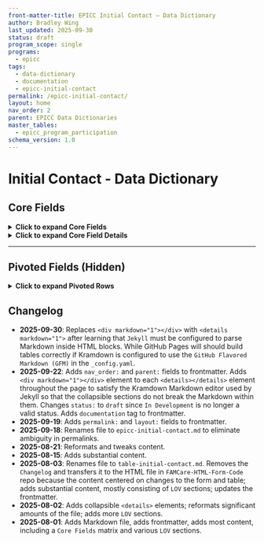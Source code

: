 ```yaml
---
front-matter-title: EPICC Initial Contact – Data Dictionary
author: Bradley Wing
last_updated: 2025-09-30
status: draft
program_scope: single
programs: 
  - epicc
tags:
  - data-dictionary
  - documentation
  - epicc-initial-contact
permalink: /epicc-initial-contact/
layout: home
nav_order: 2
parent: EPICC Data Dictionaries
master_tables:
  - epicc_program_participation
schema_version: 1.0
---
```


# Initial Contact - Data Dictionary

## Core Fields

<details markdown="1">
<summary><strong>Click to expand Core Fields</strong></summary>

| Field Order |                          FC Field Prompt                          |                  FC Field Name                 | Hidden |         Master Table        | Required | Reporting |         Notes        |
|:-----------:|:-----------------------------------------------------------------:|:----------------------------------------------:|:------:|:---------------------------:|:--------:|:---------:|:--------------------:|
|     0201    |                            Pathway Date                           |                  pathway_date                  |   No   |                             |    Yes   |    Yes    |                      |
|     0202    |                       Time of Referral Call                       |              time_referral_placed              |   No   |                             |    Yes   |    Yes    |                      |
|     0203    |                  Time of Recovery Coach Response                  |          time_recovery_coach_response          |   No   |                             |    Yes   |    Yes    |                      |
|     0204    |                   Time of Recovery Coach Arrival                  |           time_recovery_coach_arrival          |   No   |                             |    Yes   |    Yes    |                      |
|     0205    |                           Referral Type                           |              epicc_pro_or_core_ic              |   No   |     epicc_pro_or_core_ic    |    Yes   |     No    |                      |
|     0206    |                  How did client hear about EPICC?                 |       how_client_found_out_about_program       |   No   |                             |    No    |     No    | Pivoted fields below |
|     0207    |                       Program Participation                       |            program_participation_ic            |   No   | epicc_program_participation |    Yes   |     No    |  Dropdown codes only |
|    0207.1   |                 Program Participation Description                 |      program_participation_ic_description      |   No   | epicc_program_participation |    Yes   |    Yes    |  Master table labels |
|     0208    | What is client's current anticipated service path/treatment type? |                treatment_path_ic               |   No   |                             |    Yes   |    Yes    |                      |
|    0209s    |                     Treatment Agency Summation                    |                                                |   No   |                             |          |           |                      |
|     0210    |                 If Community Referral, Select One                 |          community_referral_source_ic          |   No   |  community_referral_source  |    Yes   |           |  Dropdown codes only |
|    0210.1   |                                                                   |    community_referral_source_ic_description    |   No   |                             |    Yes   |           |  Master table labels |
|     0211    |                          Type of Contact                          |                 type_contact_ic                |   No   |                             |    Yes   |           |                      |
|     0212    |                            What Region?                           |           if_transfer_what_region_ic           |   No   |                             |    Yes   |           |                      |
|     0213    |                    Who initiated the referral?                    |             who_initiated_referral             |   No   |                             |    Yes   |           |                      |
|     0214    |          Was contact with transferring region successful?         | if_transfer_contact_transfer_region_success_ic |   No   |                             |    Yes   |           |                      |
|     0215    |          Status if Unable to Contact or Regional Transfer         |         status_unable_contact_transfer         |   No   |                             |    Yes   |           |                      |
|     0216    |          Why does client not meet EPICC program criteria?         |        why_not_meet_prog_eligibility_ic        |   No   |                             |    Yes   |           |                      |
|     0217    |                     Non-Opioid Substance Used                     |              non_opioid_substance              |   No   |                             |    Yes   |           |                      |

```yaml
groupings:
  - field: 0228
    label: Opioid(s) of Use
    pivots: 7
  - field: 0206
    label: Referral Source
    pivots: 5
```

</details>

<details markdown="1">
<summary><strong>Click to expand Core Field Details</strong></summary>

<details markdown="1">
<summary><strong>0205 - epicc_pro_or_core_ic</strong> – LOV</summary>

**LOV:**

- 'CORE'
- 'PRO'

**Audit Notes:**

- Deprecated values: N/A

</details>

<details markdown="1">
<summary><strong>0206 - how_client_found_out_about_program</strong> – LOV & Conditional Logic</summary>

**LOV:**

- 'Friend Or Family Member'
- 'Community Center'
- 'Outreach Worker'
- 'Hospital Staff'
- 'Flyer'
- 'Church'
- 'Other'

**Conditional Logic:**

- Shown only if `epicc_pro_or_core_ic = 'CORE'`

**Audit Notes:**

- Deprecated values: N/A

</details>

<details markdown="1">
<summary><strong>0207 - program_participation_ic</strong> – LOV</summary>

**LOV:**

- '002' ('Ineligible, Does Not Meet Project Criteria')
- '003' ('Ineligible, Not Clinically Appropriate')
- '004' ('Client Declined Services')
- '005' ('Unable To Contact/Locate')
- '006' ('Client In Jail/Incarcerated')
- '007' ('Client Deceased')
- '008' ('Outreaching For 30 Days')
- '010' ('Regional Transfer')
- '011' ('Services Transferred To ERE')
- '012' ('Already Enrolled In SUD Services')
- '013' ('Referral Received Within 30 Days')
- '014' ('Services Transferred To Youth ERE Program')
- '019' ('Enrolled With EPICC')

**Audit Notes:**

- Deprecated values: N/A

</details>

<details markdown="1">
<summary><strong>0208 - treatment_path_ic</strong> – LOV & Conditional Logic</summary>

**LOV:**

- 'MAT'
- 'Non-MAT Treatment'
- 'Recovery Coach Only'
- 'Unknown'

**Conditional Logic:**

- Shown only if `program_participation_ic = '019' ('Enrolled With EPICC')`
**Audit Notes:**

- note

</details>

<details markdown="1">
<summary><strong>0210 -community_referral_source_ic</strong> – LOV & Conditional Logic</summary>

**LOV:**

- '001' - 'Adapt - Compass Health'
- '002' - 'Americorp'
- '003' - 'Barnes Care Clinic'
- '004' - 'Biddle House Shelter'
- '005' - 'Bridge Of Hope'
- '006' - 'CBHL'
- '007' - 'Compass Jefferson'
- '008' - 'Empowerment Center'
- '009' - 'Gateway Housing First'
- '010' - 'Gateway Re-Entry'
- '011' - 'H2HH'
- '012' - 'People's Health Center'
- '013' - 'Independence Center'
- '014' - 'Individual/Self'
- '015' - 'Integrated Health Network (IHN)'
- '016' - 'Law Enforcement'
- '017' - 'Living With Purpose'
- '018' - 'Mercy VSurp'
- '019' - 'New Life Center'
- '020' - 'Other'
- '021' - 'Peter And Paul Shelter'
- '022' - 'Phoenix Programs'
- '023' - 'Places For People'
- '024' - 'Queen Of Peace'
- '025' - 'Recovery House'
- '026' - 'Regional Transfer'
- '027' - 'Restorative Justice Movement'
- '028' - 'Saint Patrick Center'
- '029' - 'Sana Lake'
- '030' - 'Shelter'
- '031' - 'Family Or Friend'
- '032' - 'SLU Internal Medicine Clinic'
- '033' - 'Sobering Center'
- '034' - 'The T'
- '035' - 'Walk N Faith'
- '036' - 'Washington University - Infectious Disease'
- '037' - 'Wellston Loop CDC'
- '038' - 'Wentzville BHCC'
- '039' - 'Williams And Associates'

**Conditional Logic:**

- Shown only if `who_initiated_referral_ic = 'Community'`

**Audit Notes:**

Deprecated values:

- '040' - 'Significant Other'

</details>

<details markdown="1">
<summary><strong>0211 - type_contact_ic</strong> – LOV</summary>

**LOV:**

- 'In-Person'
- 'Phone'

**Audit Notes:**

- Deprecated values: N/A

</details>

<details markdown="1">
<summary><strong>0212 - if_transfer_what_region_ic</strong> – LOV & Conditional Logic</summary>

**LOV:**

- 'Central'
- 'Lake'
- 'Southeast'
- 'Southwest'
- 'West'

**Conditional Logic:**

- Shown only if `program_participation = '010' ('Regional Transfer')`

**Audit Notes:**

- Deprecated values: N/A

</details>

<details markdown="1">
<summary><strong>0213 - who_initiated_referral</strong> – LOV</summary>

**LOV:**

- 'Community'
- 'EMS'
- 'Hospital'

**Audit Notes:**

- Deprecated values: N/A

</details>

<details markdown="1">
<summary><strong> 0214 - if_transfer_contact_transfer_region_success_ic</strong> – LOV & Conditional Logic</summary>

**LOV:**

- 'No'
- 'Yes'

**Conditional Logic:**

- Shown only if `program_participation = '010' ('Regional Transfer')`

**Audit Notes:**

- Deprecated values: N/A

</details>

<details markdown="1">
<summary><strong>0215 - status_unable_contact_transfer</strong> – LOV & Conditional Logic</summary>

**LOV:**

- 'Outreaching'
- 'Client Services Being Terminated'
- 'Client Continuing Services With Other Recovery Coach'

**Conditional Logic:**

- Shown only if `program_participation IN ('005' ('Unable To Contact/Locate'), '010' ('Regional Transfer'))`

**Audit Notes:**

- Deprecated values: N/A

</details>

<details markdown="1">
<summary><strong>0216 - why_not_meet_prog_eligibility_ic</strong> – LOV & Conditional Logic</summary>

**LOV:**

- 'Non-Opioid User'
- 'Not A Missouri Resident'

**Conditional Logic:**

- Shown only if `program_participation_ic = '002' ('Ineligible, Does Not Meet Project Criteria')`

**Audit Notes:**

- note

</details>

<details markdown="1">
<summary><strong>0217 - non_opioid_substance</strong> – LOV & Conditional Logic</summary>

**LOV:**

- 'Alcohol'
- 'Cannabis'
- 'Hallucinogen (LSD; Ecstasy; Peyote)'
- 'Inhalant'
- 'PCP'
- 'Stimulant (Cocaine; Amphetamines; Meth)'
- 'Depressant (Barbiturates; Benzodiazepines)'
- 'Other'

**Conditional Logic:**

- Shown only if `why_not_meet_prog_eligibility_ic = 'Non-Opioid User'`

**Audit Notes:**

- note

</details>

<details markdown="1">
<summary><strong>0218 - reason_ic_not_success</strong> – LOV & Conditional Logic</summary>

**LOV:**

- 'Client Not At Hospital Upon Coach Arrival'
- 'Client Unable To Stay To Complete Intake'
- 'Client Refused Initial Face-To-Face'
- 'Unable To Contact/Locate'
- 'Client Left AMA'

**Conditional Logic:**

- Shown only if `program_participation_ic IN ('002' ('Ineligible, Does Not Meet Project Criteria'), '003' ('Ineligible, Not Clinically Appropriate'), '004' ('Client Declined Services'), '005' ('Unable To Contact/Locate'), '006' ('Client In Jail/Incarcerated'), '007' ('Client Deceased'), '011' ('Services Transferred to ERE'))`

**Audit Notes:**

- note

</details>

<details markdown="1">
<summary><strong>0220 - consent_crc_referral_ic</strong> – LOV</summary>

**LOV:**

- 'No'
- 'Yes'

**Audit Notes:**

- Deprecated values: N/A

</details>

<details markdown="1">
<summary><strong>0221 - reason_consent_refused_crc_ic</strong> – Textarea & Conditional Logic</summary>

**Field Type:** Free-text input (textarea)

**Conditional Logic:**

- Shown only if `consent_crc_referral_ic = 'No'`

**Audit Notes:**

- note

</details>

<details markdown="1">
<summary><strong>0222 - overdose_event_referral</strong> – LOV</summary>

**LOV:**

- 'No'
- 'Yes'

**Audit Notes:**

- Deprecated values: N/A

</details>

<details markdown="1">
<summary><strong>0223 - overdose_location</strong> – LOV & Conditional Logic</summary>

**LOV:**

- 'Home/Residence'
- 'Treatment Facility'
- 'Public Place (i.e., Parking Lot, Gas station, etc.)'
- 'Other'

**Conditional Logic:**

- Shown only if `overdose_event_referral = 'Yes'`

**Audit Notes:**

- note

</details>

<details markdown="1">
<summary><strong>0224 - specify_other_location</strong> – Text & Conditional Logic</summary>

**Field Type:** Free-text input (text)

**Conditional Logic:**

- Shown only if `overdose_location = 'Other'`

**Audit Notes:**

- note

</details>

<details markdown="1">
<summary><strong>0225 - first_overdose</strong> – LOV & Conditional Logic</summary>

**LOV:**

- 'No'
- 'Yes'

**Conditional Logic:**

- Shown only if `overdose_event_referral = 'Yes'`

**Audit Notes:**

- note

</details>

<details markdown="1">
<summary><strong>0226 - num_past_overdoses</strong> – Text & Conditional Logic</summary>

**Field Type:** Free-text input (text)

**Conditional Logic:**

- Shown only if `first_overdose = 'No'`

**Audit Notes:**

- value_1
- value_2
- value_3
- value_4

**Conditional Logic:**

- Shown only if `first_overdose = 'No'`

**Audit Notes:**

- note

</details>

<details markdown="1">
<summary><strong>0227 - most_recent_past_overdose_date</strong> – LOV & Conditional Logic</summary>

**LOV:**

- 'Past 3 Months'
- 'Past 6 Months'
- 'Past Year'
- 'Past 2 - 5 Years'
- '6 - 10 Years Ago'
- '>11+ Years Ago'

**Conditional Logic:**

- Shown only if `first_overdose = 'No'`

**Audit Notes:**

- note

</details>

<details markdown="1">
<summary><strong>0228 - epicc_opioids_of_use</strong> – LOV</summary>

**LOV:**

- 'Fentanyl'
- 'Heroin'
- 'Prescription Opiates'
- 'Suboxone/MAT'
- 'Multiple Opioates'
- 'Other'

**Audit Notes:**

- note

</details>

<details markdown="1">
<summary><strong>0229 - su_treatment_past_twelve_mos</strong> – LOV</summary>

**LOV:**

- 'No'
- 'Yes'
- 'Unknown'

**Audit Notes:**

- Deprecated values: N/A

</details>

<details markdown="1">
<summary><strong>0230 - current_su_treatment</strong> – LOV</summary>

**LOV:**

- 'No'
- 'Yes'
- 'Unknown'

**Audit Notes:**

- note

</details>

<details markdown="1">
<summary><strong>0231 - current_opioid_prescription</strong> – LOV</summary>

**LOV:**

- 'No'
- 'Yes'
- 'Unknown'

**Audit Notes:**

- note

</details>

<details markdown="1">
<summary><strong>0232 - other_opioid_ic</strong> – Text & Conditional Logic</summary>

**Field Type:** Free-text input (text)

**Conditional Logic:**

- Shown only if `epicc_opioids_of_use = 'Other'`

**Audit Notes:**

- note

</details>

<details markdown="1">
<summary><strong>0233 - opioid_leading_overdose_ic</strong> – LOV</summary>

**LOV:**

- 'Fentanyl'
- 'Heroin'
- 'Prescription Opiates'
- 'Suboxone/MAT'
- 'Multiple Opioates'
- 'Other'

**Audit Notes:**

- note

</details>

<details markdown="1">
<summary><strong>0234 - if_other_specify</strong> – Textarea</summary>

**Field Type:** Free-text input (textarea)

**Audit Notes:**

- note

</details>

<details markdown="1">
<summary><strong>0235 - current_script_mat_not_referral</strong> – LOV</summary>

**LOV:**

- 'No'
- 'Yes'
- 'Unknown'

**Audit Notes:**

- note

</details>

<details markdown="1">
<summary><strong>0236 - ever_script_mat_not_referral</strong> – LOV</summary>

**LOV:**

- 'No'
- 'Yes'
- 'Unknown'

**Audit Notes:**

- note

</details>

<details markdown="1">
<summary><strong>0237 - current_script_mat_type</strong> – LOV & Conditional Logic</summary>

**LOV:**

- '001' ('Methadone')
- '002' ('Naltrexone')
- '003' ('Suboxone')
- '004' ('Subutex')
- '005' ('Vivitrol')
- '006' ('Zubsolv')

**Conditional Logic:**

- Shown only if `current_script_mat_not_referral = 'Yes'`

**Audit Notes:**

- note

</details>

<details markdown="1">
<summary><strong>0238 - mat_initiated_hospital</strong> – LOV & Conditional Logic</summary>

**LOV:**

- 'No'
- 'Yes'

**Conditional Logic:**

- Shown only if `epicc_pro_or_core_ic = 'PRO'`

**Audit Notes:**

- note

</details>

<details markdown="1">
<summary><strong>0239 - what_mat_initiated_hospital</strong> – LOV & Conditional Logic</summary>

**LOV:**

- '001' ('Methadone')
- '002' ('Naltrexone')
- '003' ('Suboxone')
- '004' ('Subutex')
- '005' ('Vivitrol')
- '006' ('Zubsolv')

**Conditional Logic:**

- Shown only if `mat_initiated_hospital = 'Yes'`

**Audit Notes:**

- note

</details>

<details markdown="1">
<summary><strong>0240 - mat_script_discharge</strong> – LOV & Conditional Logic</summary>

**LOV:**

- 'No'
- 'Yes'

**Conditional Logic:**

- Shown only if `epicc_pro_or_core = 'PRO'`

**Audit Notes:**

- note

</details>

<details markdown="1">
<summary><strong>0241 - what_mat_script_discharge</strong> – LOV & Conditional Logic</summary>

**LOV:**

- '001' ('Methadone')
- '002' ('Naltrexone')
- '003' ('Suboxone')
- '004' ('Subutex')
- '005' ('Vivitrol')
- '006' ('Zubsolv')

**Conditional Logic:**

- Shown only if `mat_script_discharge = 'Yes'`

**Audit Notes:**

- note

</details>

<details markdown="1">
<summary><strong>0242 - overdose_ed_provided</strong> – LOV</summary>

**LOV:**

- 'No'
- 'Yes'

**Audit Notes:**

- note

</details>

<details markdown="1">
<summary><strong>0243 - reason_oe_not_provided</strong> – LOV & Conditional Logic</summary>

**LOV:**

- 'Client Declined'
- 'Other'

**Conditional Logic:**

- Shown only if `overdose_ed_provided = 'No'`

**Audit Notes:**

- note

</details>

<details markdown="1">
<summary><strong>0244 - if_other_specify</strong> – Textarea & Conditional Logic</summary>

**Field Type:** Free-text input (textarea)

**Conditional Logic:**

- Shown only if `reason_oe_not_provided = 'Other'`

**Audit Notes:**

- note

</details>

<details markdown="1">
<summary><strong>0246 - reason_narcan_not_distributed</strong> – LOV & Conditional Logic</summary>

**LOV:**

- 'Client Declined'
- 'Hospital Policy'
- 'Inpatient Hospitalization'
- 'Other'

**Conditional Logic:**

- Shown only if `narcan_distributed = 'No'`

**Audit Notes:**

- note

</details>

<details markdown="1">
<summary><strong>0247 - no_narcan_exp</strong> – Text & Conditional Logic</summary>

**Field Type:** Free-text input (text)

**Conditional Logic:**

- Shown only if `reason_narcan_not_distributed = 'Other'`

**Audit Notes:**

- note

</details>

<details markdown="1">
<summary><strong>0248 - preg_post_part_ic</strong> – LOV</summary>

**LOV:**

- 'No'
- 'Yes'

**Audit Notes:**

- note

</details>

<details markdown="1">
<summary><strong>0249 - veteran_status</strong> – LOV</summary>

**LOV:**

```yaml
- 'No'
- 'Yes'
```

**Audit Notes:**

- note

</details>

<details markdown="1">
<summary><strong>0251 - presenting_notes_ic</strong> – Textarea</summary>

**Field Type:** Free-text input (textarea)

**Audit Notes:**

- note

</details>

</details>

---

## Pivoted Fields (Hidden)

<details markdown="1">
<summary><strong>Click to expand Pivoted Rows</strong></summary>

| Field   Order |     FC Field Prompt     |           FC Field Name           | Hidden | Required |        Notes       |
|:-------------:|:-----------------------:|:---------------------------------:|:------:|:--------:|:------------------:|
| 0206.1        | Friend or Family Member | heard_about_from_friend_family    | Yes    | No       | Renamed 11/18/2024 |
| 0206.2        | Community Center        | heard_about_from_community_center | Yes    | No       | Renamed 11/18/2024 |
| 0206.3        | Outreach Worker         | heard_about_from_outreach_worker  | Yes    | No       | Renamed 11/18/2024 |
| 0206.4        | Hospital Staff          | heard_about_from_hospital_staff   | Yes    | No       | Renamed 11/18/2024 |
| 0206.5        | Flyer                   | heard_about_from_flyer            | Yes    | No       | Renamed 11/18/2024 |
| 0206.6        | Church                  | heard_about_from_church           | Yes    | No       | Renamed 11/18/2024 |
| 0206.7        | Other                   | heard_about_from_other            | Yes    | No       | Renamed 11/18/2024 |

</details>

## Changelog

- **2025-09-30**: Replaces `<div markdown="1"></div>` with `<details markdown="1">` after learning that `Jekyll` must be configured to parse Markdown inside HTML blocks. While GitHub Pages will should build tables correctly if Kramdown is configured to use the `GitHub Flavored Markdown (GFM)` in the `_config.yaml`.
- **2025-09-22**: Adds `nav_order:` and `parent:` fields to frontmatter. Adds `<div markdown="1"></div>` element to each `<details></details>` element throughout the page to satisfy the Kramdown Markdown editor used by Jekyll so that the collapsible sections do not break the Markdown within them. Changes `status:` to `draft` since `In Development` is no longer a valid status. Adds `documentation` tag to frontmatter.
- **2025-09-19**: Adds `permalink:` and `layout:` fields to frontmatter.
- **2025-09-18**: Renames file to `epicc-initial-contact.md` to eliminate ambiguity in permalinks.
- **2025-08-21**: Reformats and tweaks content.
- **2025-08-15**: Adds substantial content.
- **2025-08-03**: Renames file to `table-initial-contact.md`. Removes the `Changelog` and transfers it to the HTML file in `FAMCare-HTML-Form-Code` repo because the content centered on changes to the form and table; adds substantial content, mostly consisting of `LOV` sections; updates the frontmatter.
- **2025-08-02**: Adds collapsible `<details>` elements; reformats significant amounts of the file; adds more `LOV` sections.
- **2025-08-01**: Adds Markdown file, adds frontmatter, adds most content, including a `Core Fields` matrix and various `LOV` sections.
